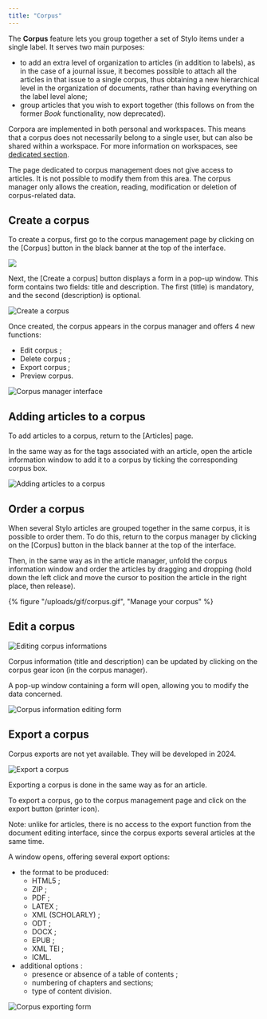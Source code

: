 ```yaml
---
title: "Corpus"
---
```


The **Corpus** feature lets you group together a set of Stylo items under a single label.
It serves two main purposes:

- to add an extra level of organization to articles (in addition to labels), as in the case of a journal issue, it becomes possible to attach all the articles in that issue to a single corpus, thus obtaining a new hierarchical level in the organization of documents, rather than having everything on the label level alone;
- group articles that you wish to export together (this follows on from the former _Book_ functionality, now deprecated).

Corpora are implemented in both personal and workspaces.
This means that a corpus does not necessarily belong to a single user, but can also be shared within a workspace.
For more information on workspaces, see [dedicated section](/en/workspaces).

<alert-block heading="Important">

The page dedicated to corpus management does not give access to articles.
It is not possible to modify them from this area.
The corpus manager only allows the creation, reading, modification or deletion of corpus-related data.

</alert-block>

## Create a corpus

To create a corpus, first go to the corpus management page by clicking on the \[Corpus\] button in the black banner at the top of the interface.

![](/uploads/images/BarreLateraleStyloNoire-V2.PNG)

Next, the \[Create a corpus\] button displays a form in a pop-up window.
This form contains two fields: title and description.
The first (title) is mandatory, and the second (description) is optional.

![Create a corpus](/uploads/images/creer-un-corpus.png)

Once created, the corpus appears in the corpus manager and offers 4 new functions:

- Edit corpus ;
- Delete corpus ;
- Export corpus ;
- Preview corpus.

![Corpus manager interface](/uploads/images/interface-gestionnaire-corpus.png)

## Adding articles to a corpus

To add articles to a corpus, return to the \[Articles\] page.

In the same way as for the tags associated with an article, open the article information window to add it to a corpus by ticking the corresponding corpus box.

![Adding articles to a corpus](/uploads/images/add-to-corpus.png)

## Order a corpus

When several Stylo articles are grouped together in the same corpus, it is possible to order them.
To do this, return to the corpus manager by clicking on the \[Corpus\] button in the black banner at the top of the interface.

Then, in the same way as in the article manager, unfold the corpus information window and order the articles by dragging and dropping (hold down the left click and move the cursor to position the article in the right place, then release).

{% figure "/uploads/gif/corpus.gif", "Manage your corpus" %}

## Edit a corpus

![Editing corpus informations](/uploads/images/pictogramme-engrenage.png)

Corpus information (title and description) can be updated by clicking on the corpus gear icon (in the corpus manager).

A pop-up window containing a form will open, allowing you to modify the data concerned.

![Corpus information editing form](/uploads/images/formulaire-edition-informations-corpus.png)

## Export a corpus

<alert-block heading="Important">

Corpus exports are not yet available. They will be developed in 2024.

</alert-block>

![Export a corpus](/uploads/images/Export.png)

Exporting a corpus is done in the same way as for an article.

To export a corpus, go to the corpus management page and click on the export button (printer icon).

Note: unlike for articles, there is no access to the export function from the document editing interface, since the corpus exports several articles at the same time.

A window opens, offering several export options:

- the format to be produced:
    - HTML5 ;
    - ZIP ;
    - PDF ;
    - LATEX ;
    - XML (SCHOLARLY) ;
    - ODT ;
    - DOCX ;
    - EPUB ;
    - XML TEI ;
    - ICML.
- additional options :
    - presence or absence of a table of contents ;
    - numbering of chapters and sections;
    - type of content division.

![Corpus exporting form](/uploads/images/corpus-formulaire-export.png)
